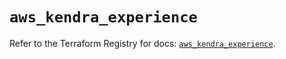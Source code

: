# `aws_kendra_experience`

Refer to the Terraform Registry for docs: [`aws_kendra_experience`](https://registry.terraform.io/providers/hashicorp/aws/6.9.0/docs/resources/kendra_experience).
